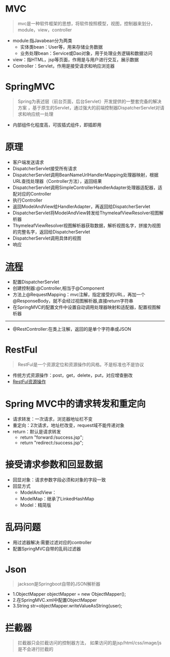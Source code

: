# MVC
>mvc是一种软件框架的思想，将软件按照模型，视图，控制器来划分，module，view，controller
- module:指Javabean分为两类
    - 实体类bean：User等，用来存储业务数据
    - 业务处理bean：Service或Dao对象，用于处理业务逻辑和数据访问
- view：指HTML，jsp等页面，作用是与用户进行交互，展示数据
- Controller：Servlet，作用是接受请求和响应浏览器

# SpringMVC
>Spring为表述层（前台页面，后台Servlet）开发提供的一整套完备的解决方案
> ，基于原生的Servlet，通过强大的前端控制器DispatcherServlet对请求和响应统一处理
- 内部组件化程度高，可拔插式组件，即插即用

# 原理
- 客户端发送请求
- DispatcherServlet接受所有请求
- DispatcherServlet调用BeanNameUrlHandlerMapping处理器映射，根据URL查找处理器（Controller方法），返回结果
- DispatcherServlet调用SimpleControllerHandlerAdapter处理器适配器，适配对应的Controller
- 执行Controller
- 返回ModelAndView给HandlerAdapter，再返回给DispatcherServlet
- DispatcherServlet将ModelAndView转发给ThymeleafViewResolver视图解析器
- ThymeleafViewResolver视图解析器获取数据，解析视图名字，拼接为视图的完整名字，返回给DispatcherServlet
- DispatcherServlet调用具体的视图
- 响应

# [流程](src/main/java/com/example/SpringMVC/controller/HelloController.java)
- 配置DispatcherServlet
- 创建控制器:@Controller,相当于@Component
- 方法上@RequestMapping：mvc注解，指定接受的URL，再加一个@ResponseBody，就不会经过视图解析器,直接return字符串
- 在SpringMVC的配置文件中设置自动调用处理器映射和适配器，配置视图解析器
---
- @RestController:在类上注解，返回的是单个字符串或JSON

# RestFul
> RestFul是一个资源定位和资源操作的风格。不是标准也不是协议
- 传统方式资源操作：post，get，delete，put，对应增查删改
- [RestFul资源操作](src/main/java/com/example/SpringMVC/controller/RestFulTest.java)

# Spring MVC中的请求转发和重定向
- 请求转发：一次请求，浏览器地址栏不变
- 重定向：2次请求，地址栏改变，request域不能传递对象
- return：默认是请求转发
  - return "forward:/success.jsp";
  - return "redirect:/success.jsp";
  
# 接受请求参数和回显数据
- 回显对象：请求参数字段必须和对象的字段一致
- 回显方式
  - ModelAndView：
  - ModelMap：继承了LinkedHashMap
  - Model：精简版
  
# 乱码问题
- 用过滤器解决:需要过滤对应的controller
- 配置SpringMVC自带的乱码过滤器

# Json
>jackson是Springboot自带的JSON解析器
- 1.ObjectMapper objectMapper = new ObjectMapper();
- 2.在SpringMVC.xml中配置ObjectMapper
- 3.String str=objectMapper.writeValueAsString(user);

# 拦截器
>拦截器只会拦截访问的控制器方法， 如果访问的是jsp/html/css/image/js是不会进行拦截的